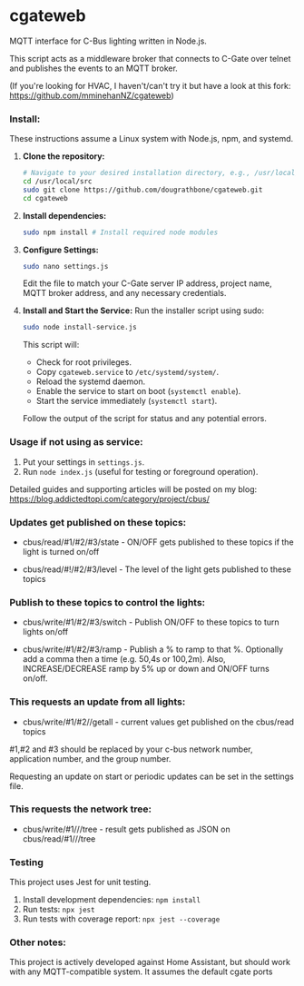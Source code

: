 cgateweb
========

MQTT interface for C-Bus lighting written in Node.js.

This script acts as a middleware broker that connects to C-Gate over telnet and publishes the events to an MQTT broker.

(If you're looking for HVAC, I haven't/can't try it but have a look at this fork: https://github.com/mminehanNZ/cgateweb)

### Install:

These instructions assume a Linux system with Node.js, npm, and systemd.

1.  **Clone the repository:**
    ```bash
    # Navigate to your desired installation directory, e.g., /usr/local/src
    cd /usr/local/src 
    sudo git clone https://github.com/dougrathbone/cgateweb.git
    cd cgateweb
    ```
2.  **Install dependencies:**
    ```bash
    sudo npm install # Install required node modules
    ```
3.  **Configure Settings:**
    ```bash
    sudo nano settings.js
    ```
    Edit the file to match your C-Gate server IP address, project name, MQTT broker address, and any necessary credentials.

4.  **Install and Start the Service:**
    Run the installer script using sudo:
    ```bash
    sudo node install-service.js
    ```
    This script will:
    *   Check for root privileges.
    *   Copy `cgateweb.service` to `/etc/systemd/system/`.
    *   Reload the systemd daemon.
    *   Enable the service to start on boot (`systemctl enable`).
    *   Start the service immediately (`systemctl start`).

    Follow the output of the script for status and any potential errors.

### Usage if not using as service:

1)  Put your settings in `settings.js`.
2)  Run `node index.js` (useful for testing or foreground operation).

Detailed guides and supporting articles will be posted on my blog: https://blog.addictedtopi.com/category/project/cbus/

### Updates get published on these topics:

 - cbus/read/#1/#2/#3/state  -  ON/OFF gets published to these topics if the light is turned on/off

 - cbus/read/#!/#2/#3/level  -  The level of the light gets published to these topics

### Publish to these topics to control the lights:

 - cbus/write/#1/#2/#3/switch  -  Publish ON/OFF to these topics to turn lights on/off

 - cbus/write/#1/#2/#3/ramp  -  Publish a % to ramp to that %. Optionally add a comma then a time (e.g. 50,4s or 100,2m). Also, INCREASE/DECREASE ramp by 5% up or down and ON/OFF turns on/off.

### This requests an update from all lights:

 - cbus/write/#1/#2//getall - current values get published on the cbus/read topics

 #1,#2 and #3 should be replaced by your c-bus network number, application number, and the group number.

Requesting an update on start or periodic updates can be set in the settings file.

### This requests the network tree:

 - cbus/write/#1///tree - result gets published as JSON on cbus/read/#1///tree

### Testing

This project uses Jest for unit testing.

1.  Install development dependencies: `npm install`
2.  Run tests: `npx jest`
3.  Run tests with coverage report: `npx jest --coverage`

### Other notes:

This project is actively developed against Home Assistant, but should work with any MQTT-compatible system.
It assumes the default cgate ports
